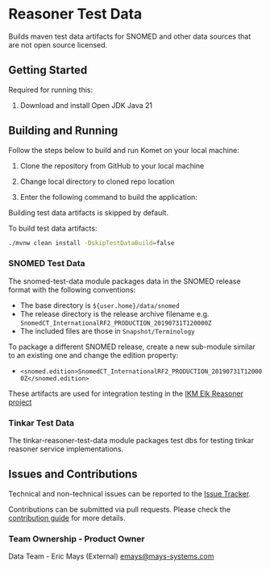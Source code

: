 # Reasoner Test Data

Builds maven test data artifacts for SNOMED and other data sources that are not open source licensed.

## Getting Started

Required for running this:

1. Download and install Open JDK Java 21


## Building and Running

Follow the steps below to build and run Komet on your local machine:

1. Clone the repository from GitHub to your local machine

2. Change local directory to cloned repo location

3. Enter the following command to build the application:

Building test data artifacts is skipped by default.

To build test data artifacts:

```bash
./mvnw clean install -DskipTestDataBuild=false
```

### SNOMED Test Data

The snomed-test-data module packages data in the SNOMED release format with the following conventions:
* The base directory is `${user.home}/data/snomed`
* The release directory is the release archive filename e.g. `SnomedCT_InternationalRF2_PRODUCTION_20190731T120000Z`
* The included files are those in `Snapshot/Terminology`

To package a different SNOMED release, create a new sub-module similar to an existing one and change the edition property:
* `<snomed.edition>SnomedCT_InternationalRF2_PRODUCTION_20190731T120000Z</snomed.edition>`

These artifacts are used for integration testing in the [IKM Elk Reasoner project](https://github.com/ikmdev/ikm-reasoner)

### Tinkar Test Data

The tinkar-reasoner-test-data module packages test dbs for testing tinkar reasoner service implementations.

## Issues and Contributions
Technical and non-technical issues can be reported to the [Issue Tracker](https://github.com/ikmdev/reasoner-test-data/issues).

Contributions can be submitted via pull requests. Please check the [contribution guide](doc/how-to-contribute.md) for more details.

### Team Ownership - Product Owner

Data Team - Eric Mays (External) <emays@mays-systems.com>